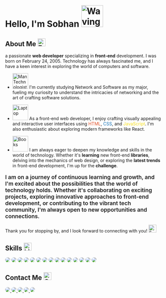# Hello, I'm Sobhan <img src="https://raw.githubusercontent.com/Tarikul-Islam-Anik/Animated-Fluent-Emojis/master/Emojis/Hand%20gestures/Waving%20Hand%20Light%20Skin%20Tone.png" alt="Waving Hand Light Skin Tone" width="70" height="70" />

## About Me <img src="https://raw.githubusercontent.com/Tarikul-Islam-Anik/Animated-Fluent-Emojis/master/Emojis/Smilies/Face%20with%20Monocle.png" alt="Face with Monocle" width="25" height="25" />

a passionate **web developer** specializing in **front-end** development. I was born on February 24, 2005. Technology has always fascinated me, and I have a keen interest in exploring the world of computers and software.

-   <img src="https://raw.githubusercontent.com/Tarikul-Islam-Anik/Animated-Fluent-Emojis/master/Emojis/People%20with%20professions/Man%20Technologist%20Light%20Skin%20Tone.png" alt="Man Technologist Light Skin Tone" width="50" height="50" /> I'm currently studying Network and Software as my major, fueling my curiosity to understand the intricacies of networking and the art of crafting software solutions.

-   <img src="https://raw.githubusercontent.com/Tarikul-Islam-Anik/Animated-Fluent-Emojis/master/Emojis/Objects/Laptop.png" alt="Laptop" width="50" height="50" /> As a front-end web developer, I enjoy crafting visually appealing and interactive user interfaces using <span style="color : #E34F26">HTML</span>, <span style="color : #1572B6">CSS</span>, and <span style="color : #F7DF1E">JavaScript</span>. I'm also enthusiastic about exploring modern frameworks like React.

-   <img src="https://raw.githubusercontent.com/Tarikul-Islam-Anik/Animated-Fluent-Emojis/master/Emojis/Objects/Books.png" alt="Books" width="50" height="50" /> I am always eager to deepen my knowledge and skills in the world of technology. Whether it's **learning** new front-end **libraries**, delving into the mechanics of web design, or exploring the **latest trends** in front-end development, I'm up for the **challenge**.

<p style="font-size : 1.1rem; font-weight : 600 ;">I am on a journey of continuous learning and growth, and I'm excited about the possibilities that the world of technology holds. Whether it's collaborating on exciting projects, exploring innovative approaches to front-end development, or contributing to the vibrant tech community, I'm always open to new opportunities and connections.</p>

Thank you for stopping by, and I look forward to connecting with you! <img src="https://raw.githubusercontent.com/Tarikul-Islam-Anik/Animated-Fluent-Emojis/master/Emojis/Smilies/Face%20Blowing%20a%20Kiss.png" alt="Face Blowing a Kiss" width="25" height="25" />

## Skills <img src="https://raw.githubusercontent.com/Tarikul-Islam-Anik/Animated-Fluent-Emojis/master/Emojis/Objects/Light%20Bulb.png" alt="Light Bulb" width="25" height="25" />

<div>
    <img style="border-radius:.5rem;" src="https://img.shields.io/badge/HTML5-E34F26?style=for-the-badge&logo=html5&logoColor=white">
    <img style="border-radius:.5rem;" src="https://img.shields.io/badge/CSS3-1572B6?style=for-the-badge&logo=css3&logoColor=white">
    <img style="border-radius:.5rem;" src="https://img.shields.io/badge/Sass-CC6699?style=for-the-badge&logo=sass&logoColor=white">
    <img style="border-radius:.5rem;" src="https://img.shields.io/badge/Bootstrap-563D7C?style=for-the-badge&logo=bootstrap&logoColor=white">
    <img style="border-radius:.5rem;" src="https://img.shields.io/badge/JavaScript-323330?style=for-the-badge&logo=javascript&logoColor=F7DF1E">
    <img style="border-radius:.5rem;" src="https://img.shields.io/badge/TypeScript-007ACC?style=for-the-badge&logo=typescript&logoColor=white">
    <img style="border-radius:.5rem;" src="https://img.shields.io/badge/React-20232A?style=for-the-badge&logo=react&logoColor=61DAFB">
    <img style="border-radius:.5rem;" src="https://img.shields.io/badge/Lodash-3492FF?style=for-the-badge&logo=lodash&logoColor=white"">
    <img style="border-radius:.5rem;" src="https://img.shields.io/badge/Material%20UI-007FFF?style=for-the-badge&logo=mui&logoColor=white">
    <img style="border-radius:.5rem;" src="https://img.shields.io/badge/Ant%20Design-1890FF?style=for-the-badge&logo=antdesign&logoColor=white">
    <img style="border-radius:.5rem;" src="https://img.shields.io/badge/npm-CB3837?style=for-the-badge&logo=npm&logoColor=white">
    <img style="border-radius:.5rem;" src="https://img.shields.io/badge/Postman-FF6C37?style=for-the-badge&logo=Postman&logoColor=white">
    <img style="border-radius:.5rem;" src="https://img.shields.io/badge/Tailwind_CSS-38B2AC?style=for-the-badge&logo=tailwind-css&logoColor=white">
    <img style="border-radius:.5rem;" src="https://img.shields.io/badge/Vite-B73BFE?style=for-the-badge&logo=vite&logoColor=FFD62E">
    <img style="border-radius:.5rem;" src="https://img.shields.io/badge/Figma-F24E1E?style=for-the-badge&logo=figma&logoColor=white">
</div>

## Contact Me <img src="https://raw.githubusercontent.com/Tarikul-Islam-Anik/Animated-Fluent-Emojis/master/Emojis/Hand%20gestures/Call%20Me%20Hand%20Medium-Light%20Skin%20Tone.png" alt="Call Me Hand Medium-Light Skin Tone" width="25" height="25" />

<div>
    <a href="mailto:sobhan.yaghobi.work@gmail.com">
        <img style="border-radius:.5rem;" src="https://img.shields.io/badge/Gmail-D14836?style=for-the-badge&logo=gmail&logoColor=white">
    </a>
    <a href="https://www.instagram.com/sobhan__ya">
        <img style="border-radius:.5rem;" src="https://img.shields.io/badge/Instagram-E4405F?style=for-the-badge&logo=instagram&logoColor=white">
    </a>
    <a href="https://www.linkedin.com/in/sobhan-yaghobi-709209244">
        <img style="border-radius:.5rem;" src="https://img.shields.io/badge/LinkedIn-0077B5?style=for-the-badge&logo=linkedin&logoColor=white">
    </a>
    <a href="https://t.me/sobhan_yaghobii">
        <img style="border-radius:.5rem;" src="https://img.shields.io/badge/Telegram-2CA5E0?style=for-the-badge&logo=telegram&logoColor=white">
    </a>
    <a href="https://github.com/sobhan-yaghobi">
        <img style="border-radius:.5rem;" src="https://img.shields.io/badge/GitHub-100000?style=for-the-badge&logo=github&logoColor=white">
    </a>
</div>
